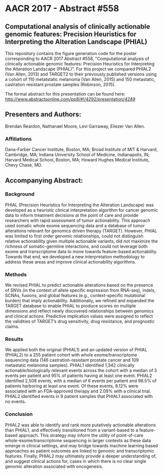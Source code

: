 # AACR 2017 - Abstract #558
## Computational analysis of clinically actionable genomic features: Precision Heuristics for Interpreting the Alteration Landscape (PHIAL)

This repository contains the figure generation code for the poster corresponding to AACR 2017 Abstract #558, "Computational analysis of clinically actionable genomic features: Precision Heuristics for Interpreting the Alteration Landscape (PHIAL)". For this project we compared PHIAL2 (Van Allen, 2013) and TARGET2 to their previously published versions using a cohort of 110 metatstatic melanoma (Van Allen, 2015) and 150 metastatic, castration resistant prostate samples (Robinson, 2015). 

The formal abstract for this presentation can be found here: http://www.abstractsonline.com/pp8/#!/4292/presentation/4249

## Presenters and Authors: 
Brendan Reardon, Nathanael Moore, Levi Garraway, Eliezer Van Allen.
### Affiliations
Dana-Farber Cancer Institute, Boston, MA; Broad Institute of MIT & Harvard, Cambridge, MA; Indiana University School of Medicine, Indianapolis, IN; Harvard Medical School, Boston, MA; Howard Hughes Medical Institute, Chevy Chase, MD.  

## Accompanying Abstract: 
### Background
PHIAL (Precision Heuristics for Interpreting the Alteration Landscape) was developed as a heuristic clinical interpretation algorithm for cancer genomic data to inform treatment decisions at the point of care and provide researchers with rapid assessment of tumor actionability. This approach used somatic whole exome sequencing data and a database of tumor alterations relevant for genomics driven therapy (TARGET). However, PHIAL was limited to first order genomic relationships, could not distinguish relative actionability given multiple actionable variants, did not maximize the richness of somatic-germline interactions, and could not leverage both exome and transcriptome data to move towards feature-based actionability. Towards that end, we developed a new interpretation methodology to address these areas and improve clinical actionability algorithms.
### Methods
We revised PHIAL to predict actionable alterations based on the presence of SNVs (in the context of allele specific expression from RNA-seq), indels, SCNAs, fusions, and global features (e.g., context-specific mutational burden) that imply actionability. Additionally, we refined and expanded the TARGET database to enable PHIAL to produce scores on multiple dimensions and reflect newly discovered relationships between genomics and clinical actions. Predictive implication values were assigned to reflect the validities of TARGET’s drug sensitivity, drug resistance, and prognostic claims.
### Results
We applied both the original (PHIAL1) and an updated version of PHIAL (PHIAL2) to a 255 patient cohort with whole exome/transcriptome sequencing data (146 castration-resistant prostate cancer and 109 metastatic melanoma samples). PHIAL1 identified 1,342 clinically actionable/biologically relevant events across the cohort with a median of 3 events per patient and 95% of patients having at least one event. PHIAL2 identified 2,508 events, with a median of 6 events per patient and 98.5% of patients harboring at least one event. Of these events, 8.12% were associated with an FDA-approved therapy and 2.09% with a clinical trial. PHIAL2 identified events in 9 patient samples that PHIAL1 associated with no events.
### Conclusion
PHIAL2 was able to identify and rank more putatively actionable alterations than PHIAL1, and effectively transitioned from a variant-based to a feature-based approach. This strategy may inform the utility of point-of-care whole-exome/transcriptome sequencing in larger contexts as these data emerge in clinical settings, and may bridge towards machine learning based approaches as patient outcomes are linked to genomic and transcriptomic features. Finally, PHIAL2 may ultimately provide a deeper understanding of, and suggest clinical actions for, cases in which there is no clear single genomic alteration associated with oncogenesis.
